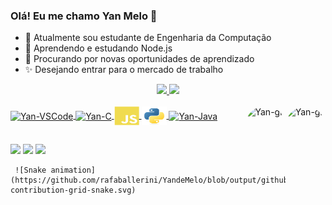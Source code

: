 ### Olá! Eu me chamo Yan Melo 👋

- 🔭 Atualmente sou estudante de Engenharia da Computação
- 🌱 Aprendendo e estudando Node.js
- 🤔 Procurando por novas oportunidades de aprendizado
- ✨ Desejando entrar para o mercado de trabalho

<div align="center">
  <a href="https://github.com/YandeMelo">
  <img height="180em" src="https://github-readme-stats.vercel.app/api?username=YandeMelo&show_icons=true&theme=outrun&include_all_commits=true&count_private=true"/>
  <img height="180em" src="https://github-readme-stats.vercel.app/api/top-langs/?username=YandeMelo&layout=compact&langs_count=7&theme=outrun"/>
</div>
  <div style="display: inline_block"><br>
    <img align="center" alt="Yan-VSCode" height="30" width="40" src="https://cdn.jsdelivr.net/gh/devicons/devicon/icons/vscode/vscode-original.svg">
    <img align="center" alt="Yan-C" height="30" width="40" src="https://cdn.jsdelivr.net/gh/devicons/devicon/icons/c/c-original.svg">
    <img align="center" alt="Yan-Js" height="30" width="40" src="https://raw.githubusercontent.com/devicons/devicon/master/icons/javascript/javascript-plain.svg">
    <img align="center" alt="Yan-Python" height="30" width="40" src="https://raw.githubusercontent.com/devicons/devicon/master/icons/python/python-original.svg">
    <img align="center" alt="Yan-Java" height="30" width="40" src="https://cdn.jsdelivr.net/gh/devicons/devicon/icons/java/java-original.svg">
    <img align="right" alt="Yan-gif" height="100" style="border-radius:50px;" src="https://cdn.discordapp.com/attachments/931984117652946988/931984156492197918/d47babc4a6066749430a4a4e3abfd8b4.gif">
    <img align="right" alt="Yan-gif" height="60" style="border-radius:50px;" 
         src="https://cdn.discordapp.com/attachments/931984117652946988/931984946967494666/hi-hello.gif">
</div>
  
  ##
 
  <div> 
  <a href="https://instagram.com/yan_melo" target="_blank"><img src="https://img.shields.io/badge/-Instagram-%23E4405F?style=for-the-badge&logo=instagram&logoColor=white" target="_blank"></a>
  <a href = "mailto:ymm@ecomp.poli.br"><img src="https://img.shields.io/badge/-Gmail-%23333?style=for-the-badge&logo=gmail&logoColor=white" target="_blank"></a>
  <a href="https://www.linkedin.com/in/yandemelo/" target="_blank"><img src="https://img.shields.io/badge/-LinkedIn-%230077B5?style=for-the-badge&logo=linkedin&logoColor=white" target="_blank"></a> 
 
     ![Snake animation](https://github.com/rafaballerini/YandeMelo/blob/output/github-contribution-grid-snake.svg)
    
</div>
